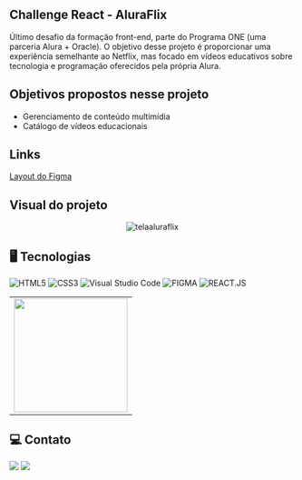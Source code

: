 ## Challenge React - AluraFlix
Último desafio da formação front-end, parte do Programa ONE (uma parceria Alura + Oracle). O objetivo desse projeto é proporcionar uma experiência semelhante ao Netflix, mas focado em vídeos educativos sobre tecnologia e programação oferecidos pela própria Alura.

## Objetivos propostos nesse projeto
- Gerenciamento de conteúdo multimídia
- Catálogo de vídeos educacionais

## Links
[Layout do Figma](https://www.figma.com/design/06e5IXeOVl8QvA3mm4TENR/New-AluraFlix---PT?node-id=18759-221&t=0wAFJ3xAaQaIRTdm-0)

## Visual do projeto
<div align="center">

![telaaluraflix](https://github.com/user-attachments/assets/a2d7b402-b47f-400c-9021-8a35aa16f4d6)


</div>

## 🖥️ Tecnologias
![HTML5](https://img.shields.io/badge/html5-%23E34F26.svg?style=for-the-badge&logo=html5&logoColor=white)
![CSS3](https://img.shields.io/badge/css3-%231572B6.svg?style=for-the-badge&logo=css3&logoColor=white)
![Visual Studio Code](https://img.shields.io/badge/Visual%20Studio%20Code-0078d7.svg?style=for-the-badge&logo=visual-studio-code&logoColor=white)
![FIGMA](https://img.shields.io/badge/figma-482ff7.svg?style=for-the-badge&logo=figma&logoColor=white)
![REACT.JS](https://img.shields.io/badge/-ReactJs-61DAFB?logo=react&logoColor=white&style=for-the-badge)

<table style="text-align: center;">
  <tr>
    <td>
      <img height="200px" src="https://github.com/user-attachments/assets/d5d0b9de-a1ca-4558-9b18-717e6dc6bbd2">
    </td>
  <tr>
  </tr>
</table>

## **💻 Contato**

<a href = "mailto:dev.miguelfmds@gmail.com"><img src="https://img.shields.io/badge/-Gmail-%23333?style=for-the-badge&logo=gmail&logoColor=white" target="_blank"></a>
  <a href="https://www.linkedin.com/in/miguel-francisco-a069252aa/" target="_blank"><img src="https://img.shields.io/badge/-LinkedIn-%230077B5?style=for-the-badge&logo=linkedin&logoColor=white" target="_blank"></a> 
